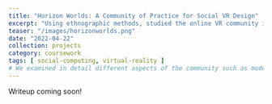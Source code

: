 ```yaml
---
title: "Horizon Worlds: A Community of Practice for Social VR Design"
excerpt: "Using ethnographic methods, studied the online VR community in Horizon Worlds. Based on observational reports and interviews, we found the creative community of world designers to be a prototypical community of practice for designing social VR experiences."
teaser: "/images/horizonworlds.png"
date: "2022-04-22"
collection: projects
category: coursework
tags: [ social-computing, virtual-reality ]
# We examined in detail different aspects of the community such as moderation and social roles based on Amy Jo Kim's community design principles.
---
```


Writeup coming soon!
